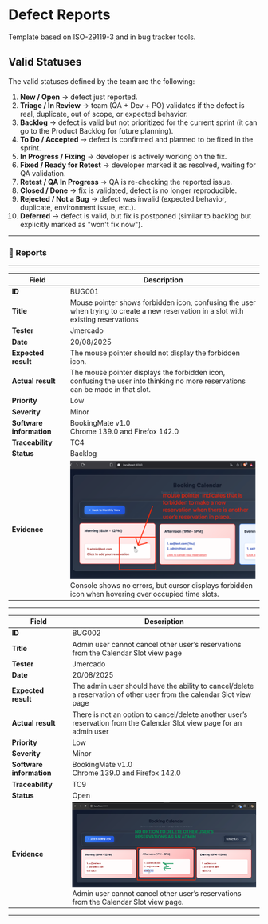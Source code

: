 # Defect Reports

Template based on ISO-29119-3 and in bug tracker tools.

## Valid Statuses

The valid statuses defined by the team are the following:

1. **New / Open** → defect just reported.
2. **Triage / In Review** → team (QA + Dev + PO) validates if the defect is real, duplicate, out of scope, or expected behavior.
3. **Backlog** → defect is valid but not prioritized for the current sprint (it can go to the Product Backlog for future planning).
4. **To Do / Accepted** → defect is confirmed and planned to be fixed in the sprint.
5. **In Progress / Fixing** → developer is actively working on the fix.
6. **Fixed / Ready for Retest** → developer marked it as resolved, waiting for QA validation.
7. **Retest / QA In Progress** → QA is re-checking the reported issue.
8. **Closed / Done** → fix is validated, defect is no longer reproducible.
9. **Rejected / Not a Bug** → defect was invalid (expected behavior, duplicate, environment issue, etc.).
10. **Deferred** → defect is valid, but fix is postponed (similar to backlog but explicitly marked as "won't fix now").

---

### 🐞 Reports

---

| Field                 | Description                                                                                                                                 |
|-----------------------|---------------------------------------------------------------------------------------------------------------------------------------------|
| **ID**                | BUG001                                                                                                                                     |
| **Title**             | Mouse pointer shows forbidden icon, confusing the user when trying to create a new reservation in a slot with existing reservations        |
| **Tester**            | Jmercado                                                                                                                                   |
| **Date**              | 20/08/2025                                                                                                                                 |
| **Expected result**   | The mouse pointer should not display the forbidden icon.                                                                                  |
| **Actual result**     | The mouse pointer displays the forbidden icon, confusing the user into thinking no more reservations can be made in that slot.            |
| **Priority**          | Low                                                                                                                                        |
| **Severity**          | Minor                                                                                                                                      |
| **Software information** | BookingMate v1.0<br>Chrome 139.0 and Firefox 142.0                                                                                     |
| **Traceability**      | TC4                                                                                                                                        |
| **Status**            | Backlog                                                                                                                                    |
| **Evidence**          | ![Forbidden cursor bug](../../docs/source-documents/images/bug001-cursor-issue.png)<br>Console shows no errors, but cursor displays forbidden icon when hovering over occupied time slots. |

---


| Field                 | Description                                                                                                                                                        |
|-----------------------|--------------------------------------------------------------------------------------------------------------------------------------------------------------------|
| **ID**                | BUG002                                                                                                                                                             |
| **Title**             | Admin user cannot cancel other user’s reservations from the Calendar Slot view page                                                                               |
| **Tester**            | Jmercado                                                                                                                                                           |
| **Date**              | 20/08/2025                                                                                                                                                         |
| **Expected result**   | The admin user should have the ability to cancel/delete a reservation of other user from the calendar Slot view page                                             |
| **Actual result**     | There is not an option to cancel/delete another user’s reservation from the Calendar Slot view page for an admin user                                             |
| **Priority**          | Low                                                                                                                                                                |
| **Severity**          | Minor                                                                                                                                                              |
| **Software information** | BookingMate v1.0<br>Chrome 139.0 and Firefox 142.0                                                                                                              |
| **Traceability**      | TC9                                                                                                                                                                |
| **Status**            | Open                                                                                                                                                               |
| **Evidence**          | ![Admin cannot cancel other user’s reservations bug](../../docs/source-documents/images/bug002-cancel-issue.png)<br>Admin user cannot cancel other user’s reservations from the Calendar Slot view page. |

---
